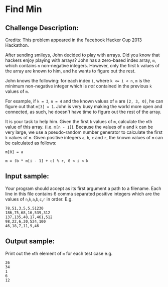 # Find Min

## Challenge Description:

Credits: This problem appeared in the Facebook Hacker Cup 2013 Hackathon.

After sending smileys, John decided to play with arrays. Did you know that hackers enjoy playing with arrays? John has a
zero-based index array, `m`, which contains `n` non-negative integers. However, only the first `k` values of the array
are known to him, and he wants to figure out the rest.

John knows the following: for each index `i`, where `k <= i < n`, `m` is the minimum non-negative integer which is *not*
contained in the previous `k` values of `m`.

For example, if `k = 3`, `n = 4` and the known values of `m` are `[2, 3, 0]`, he can figure out that `m[3] = 1`. John is
very busy making the world more open and connected, as such, he doesn't have time to figure out the rest of the array.

It is your task to help him. Given the first `k` values of `m`, calculate the `n`th value of this array.
(i.e. `m[n - 1]`). Because the values of `n` and `k` can be very large, we use a pseudo-random number generator to
calculate the first `k` values of `m`. Given positive integers `a`, `b`, `c` and `r`, the known values of `m`
can be calculated as follows:

```
m[0] = a

m = (b * m[i - 1] + c) % r, 0 < i < k
```

## Input sample:

Your program should accept as its first argument a path to a filename. Each line in this file contains 6 comma separated
positive integers which are the values of `n`,`k`,`a`,`b`,`c`,`r` in order. E.g.

```
78,51,3,5,5,51230
186,75,68,16,539,312
137,135,48,17,461,512
98,22,6,30,524,100
46,18,7,11,9,46
```

## Output sample:

Print out the `n`th element of `m` for each test case e.g.

```
26
34
1
6
12
```